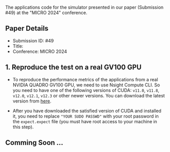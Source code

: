 The applications code for the simulator presented in our paper (Submission #49) at the "MICRO 2024" conference.

## Paper Details

- Submission ID: #49
- Title: 
- Conference: MICRO 2024

## 1. Reproduce the test on a real GV100 GPU

* To reproduce the performance metrics of the applications from a real NVIDIA QUADRO GV100 GPU, we need to use Nsight Compute CLI. So you need to have one of the following versions of CUDA: `v11.0`, `v11.8`, `v12.0`, `v12.1`, `v12.3` or other newer versions. You can download the latest version from [here](https://developer.nvidia.com/cuda-downloads?target_os=Linux&target_arch=x86_64&Distribution=CentOS&target_version=7).

* After you have downloaded the satisfied version of CUDA and installed it, you need to replace `"YOUR SUDO PASSWD"` with your root password in the `expect.expect` file (you must have root access to your machine in this step).

## Comming Soon ...
